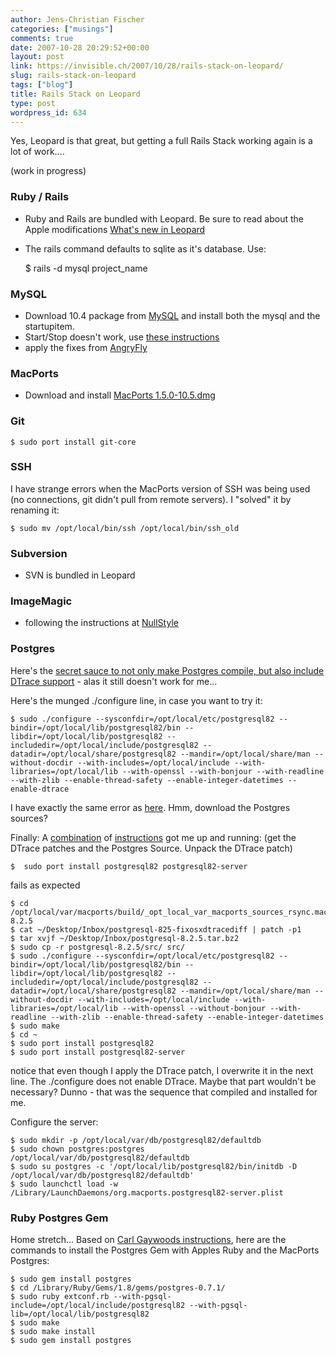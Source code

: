```yaml
---
author: Jens-Christian Fischer
categories: ["musings"]
comments: true
date: 2007-10-28 20:29:52+00:00
layout: post
link: https://invisible.ch/2007/10/28/rails-stack-on-leopard/
slug: rails-stack-on-leopard
tags: ["blog"]
title: Rails Stack on Leopard
type: post
wordpress_id: 634
---
```


Yes, Leopard is that great, but getting a full Rails Stack working again is a lot of work....

(work in progress)

### Ruby / Rails


* Ruby and Rails are bundled with Leopard. Be sure to read about the Apple modifications [What's new in Leopard][6]
* The rails command defaults to sqlite as it's database. Use:


    $ rails -d mysql project_name


### MySQL

* Download 10.4 package from [MySQL][2] and install both the mysql and the startupitem.
* Start/Stop doesn't work, use [these instructions][4]
* apply the fixes from [AngryFly][5]

### MacPorts

* Download and install [MacPorts 1.5.0-10.5.dmg][3]

### Git

    $ sudo port install git-core

### SSH

I have strange errors when the MacPorts version of SSH was being used (no connections, git didn't pull from remote servers). I "solved" it by renaming it:

    $ sudo mv /opt/local/bin/ssh /opt/local/bin/ssh_old

### Subversion

* SVN is bundled in Leopard

### ImageMagic

* following the instructions at [NullStyle][1]

### Postgres

Here's the [secret sauce to not only make Postgres compile, but also include DTrace support][7] - alas it still doesn't work for me...

Here's the munged ./configure line, in case you want to try it: 

    $ sudo ./configure --sysconfdir=/opt/local/etc/postgresql82 --bindir=/opt/local/lib/postgresql82/bin --libdir=/opt/local/lib/postgresql82 --includedir=/opt/local/include/postgresql82 --datadir=/opt/local/share/postgresql82 --mandir=/opt/local/share/man --without-docdir --with-includes=/opt/local/include --with-libraries=/opt/local/lib --with-openssl --with-bonjour --with-readline --with-zlib --enable-thread-safety --enable-integer-datetimes --enable-dtrace

I have exactly the same error as [here][8]. Hmm, download the Postgres sources? 

Finally: A [combination][7] of [instructions][9] got me up and running: (get the DTrace patches and the Postgres Source. Unpack the DTrace patch)

    $  sudo port install postgresql82 postgresql82-server

fails as expected

    $ cd  /opt/local/var/macports/build/_opt_local_var_macports_sources_rsync.macports.org_release_ports_databases_postgresql82/work/postgresql-8.2.5
    $ cat ~/Desktop/Inbox/postgresql-825-fixosxdtracediff | patch -p1  
    $ tar xvjf ~/Desktop/Inbox/postgresql-8.2.5.tar.bz2 
    $ sudo cp -r postgresql-8.2.5/src/ src/
    $ sudo ./configure --sysconfdir=/opt/local/etc/postgresql82 --bindir=/opt/local/lib/postgresql82/bin --libdir=/opt/local/lib/postgresql82 --includedir=/opt/local/include/postgresql82 --datadir=/opt/local/share/postgresql82 --mandir=/opt/local/share/man --without-docdir --with-includes=/opt/local/include --with-libraries=/opt/local/lib --with-openssl --without-bonjour --with-readline --with-zlib --enable-thread-safety --enable-integer-datetimes 
    $ sudo make
    $ cd ~
    $ sudo port install postgresql82
    $ sudo port install postgresql82-server

notice that even though I apply the DTrace patch, I overwrite it in the next line. The ./configure does not enable DTrace. Maybe that part wouldn't be necessary? Dunno - that was the sequence that compiled and installed for me.

Configure the server:

    $ sudo mkdir -p /opt/local/var/db/postgresql82/defaultdb
    $ sudo chown postgres:postgres /opt/local/var/db/postgresql82/defaultdb
    $ sudo su postgres -c '/opt/local/lib/postgresql82/bin/initdb -D /opt/local/var/db/postgresql82/defaultdb'
    $ sudo launchctl load -w /Library/LaunchDaemons/org.macports.postgresql82-server.plist


### Ruby Postgres Gem

Home stretch... Based on [Carl Gaywoods instructions][10], here are the commands to install the Postgres Gem with Apples Ruby and the MacPorts Postgres:

    $ sudo gem install postgres
    $ cd /Library/Ruby/Gems/1.8/gems/postgres-0.7.1/
    $ sudo ruby extconf.rb --with-pgsql-include=/opt/local/include/postgresql82 --with-pgsql-lib=/opt/local/lib/postgresql82
    $ sudo make
    $ sudo make install
    $ sudo gem install postgres





[1]: https://nullstyle.com/2007/10/27/how-to-build-imagemagick-and-install-rmagick-with-macports-on-mac-os-x-leopard/
[2]: https://dev.mysql.com/downloads/mysql/5.0.html
[3]: https://svn.macosforge.org/repository/macports/downloads/MacPorts-1.5.0/
[4]: https://www.simplisticcomplexity.com/2007/10/27/start-and-stop-mysql-in-mac-os-x-10-5-leopard#comments
[5]: https://angry-fly.com/index.cfm/2007/10/26/Fix-for-MySQL-on-Leopard
[6]: https://trac.macosforge.org/projects/ruby/wiki/WhatsNewInLeopard
[7]: https://leenux.org.uk/dtrace-patches/dtrace-with-postgres-on-osx/
[8]: https://www.nabble.com/Compiling-postgresql82-on-Leopard-t4697604.html
[9]: https://www.gelens.org/2007/10/29/postgresql_in_leopard_using_ma
[10]: https://www.carlgaywood.co.uk/blog/installing-ruby-on-rails-with-postgresql
